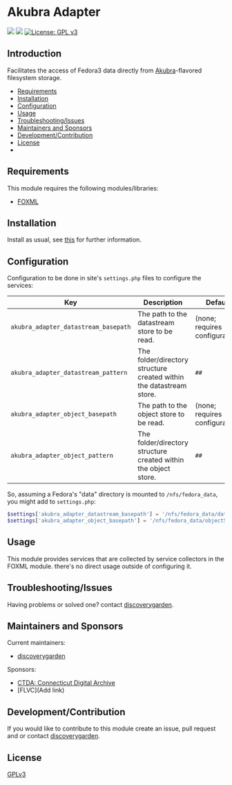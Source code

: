 # Akubra Adapter

![](https://github.com/discoverygarden/akubra_adapter/actions/workflows/auto_lint.yml/badge.svg)
![](https://github.com/discoverygarden/akubra_adapter/actions/workflows/auto-semver.yml/badge.svg)
[![License: GPL v3](https://img.shields.io/badge/License-GPLv3-blue.svg)](https://www.gnu.org/licenses/gpl-3.0)

## Introduction

Facilitates the access of Fedora3 data directly from [Akubra][akubra]-flavored
filesystem storage.

* [Requirements](#requirements)
* [Installation](#installation)
* [Configuration](#configuration)
* [Usage](#usage)
* [Troubleshooting/Issues](#troubleshootingissues)
* [Maintainers and Sponsors](#maintainers-and-sponsors)
* [Development/Contribution](#developmentcontribution)
* [License](#license)
*
## Requirements

This module requires the following modules/libraries:

* [FOXML](https://github.com/discoverygarden/foxml)

## Installation

Install as usual, see
[this](https://drupal.org/documentation/install/modules-themes/modules-8) for
further information.

## Configuration

Configuration to be done in site's `settings.php`
files to configure the services:

|Key|Description|Default|
|---|---|---|
|`akubra_adapter_datastream_basepath`|The path to the datastream store to be read.| (none; requires configuration) |
|`akubra_adapter_datastream_pattern`|The folder/directory structure created within the datastream store.|`##`|
|`akubra_adapter_object_basepath`|The path to the object store to be read.| (none; requires configuration) |
|`akubra_adapter_object_pattern`|The folder/directory structure created within the object store.|`##`|

So, assuming a Fedora's "data" directory is mounted to `/nfs/fedora_data`, you might add to `settings.php`:

```php
$settings['akubra_adapter_datastream_basepath'] = '/nfs/fedora_data/datastreamStore';
$settings['akubra_adapter_object_basepath'] = '/nfs/fedora_data/objectStore';
```

## Usage

This module provides services that are collected by service collectors in the
FOXML module. there's no direct usage outside of configuring it.

## Troubleshooting/Issues

Having problems or solved one? contact
[discoverygarden](http://support.discoverygarden.ca).

## Maintainers and Sponsors

Current maintainers:

* [discoverygarden](http://www.discoverygarden.ca)

Sponsors:

* [CTDA: Connecticut Digital Archive]
* [FLVC](Add link)

## Development/Contribution

If you would like to contribute to this module create an issue, pull request
and or contact
[discoverygarden](http://support.discoverygarden.ca).

## License

[GPLv3](http://www.gnu.org/licenses/gpl-3.0.txt)

[akubra]: https://github.com/akubra/akubra
[CTDA: Connecticut Digital Archive]: https://lib.uconn.edu/find/connecticut-digital-archive/_
